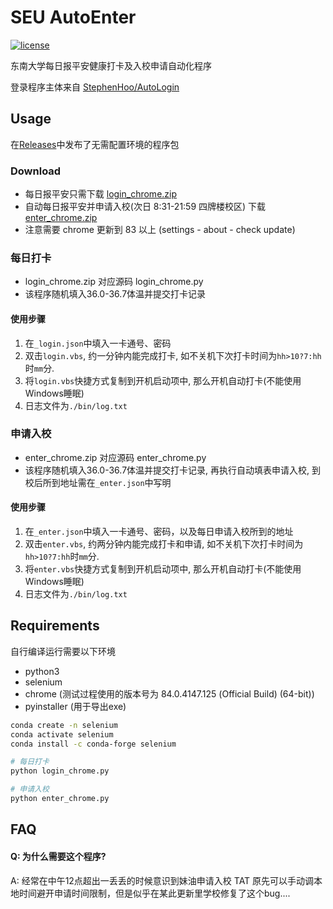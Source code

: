 # SEU AutoEnter

[![license](https://img.shields.io/github/license/amomorning/seu-autoenter)](https://github.com/amomorning/seu-autoenter/blob/master/LICENSE)

东南大学每日报平安健康打卡及入校申请自动化程序  

登录程序主体来自 [StephenHoo/AutoLogin](https://github.com/StephenHoo/AutoLogin)

## Usage
在[Releases](https://github.com/amomorning/seu-autoenter/releases)中发布了无需配置环境的程序包
### Download
- 每日报平安只需下载 [login_chrome.zip](https://github.com/amomorning/seu-autoenter/releases/download/v1.0/login_chrome.zip) 
- 自动每日报平安并申请入校(次日 8:31-21:59 四牌楼校区) 下载 [enter_chrome.zip](https://github.com/amomorning/seu-autoenter/releases/download/v1.0/enter_chrome.zip)
- 注意需要 chrome 更新到 83 以上 (settings - about - check update)

### 每日打卡
- login_chrome.zip 对应源码 login_chrome.py
- 该程序随机填入36.0-36.7体温并提交打卡记录
#### 使用步骤
1. 在`_login.json`中填入一卡通号、密码
2. 双击`login.vbs`, 约一分钟内能完成打卡, 如不关机下次打卡时间为`hh>10?7:hh`时`mm`分.
3. 将`login.vbs`快捷方式复制到开机启动项中, 那么开机自动打卡(不能使用Windows睡眠)
4. 日志文件为`./bin/log.txt`


### 申请入校
- enter_chrome.zip 对应源码 enter_chrome.py
- 该程序随机填入36.0-36.7体温并提交打卡记录, 再执行自动填表申请入校, 到校后所到地址需在`_enter.json`中写明
#### 使用步骤
1. 在`_enter.json`中填入一卡通号、密码，以及每日申请入校所到的地址
2. 双击`enter.vbs`, 约两分钟内能完成打卡和申请, 如不关机下次打卡时间为`hh>10?7:hh`时`mm`分.
3. 将`enter.vbs`快捷方式复制到开机启动项中, 那么开机自动打卡(不能使用Windows睡眠)
4. 日志文件为`./bin/log.txt`


## Requirements
自行编译运行需要以下环境
- python3
- selenium
- chrome (测试过程使用的版本号为 84.0.4147.125 (Official Build) (64-bit))
- pyinstaller (用于导出exe)

``` bash
conda create -n selenium
conda activate selenium
conda install -c conda-forge selenium

# 每日打卡
python login_chrome.py

# 申请入校
python enter_chrome.py
```

## FAQ
#### Q: 为什么需要这个程序?
A: 经常在中午12点超出一丢丢的时候意识到妹油申请入校 TAT 原先可以手动调本地时间避开申请时间限制，但是似乎在某此更新里学校修复了这个bug....
